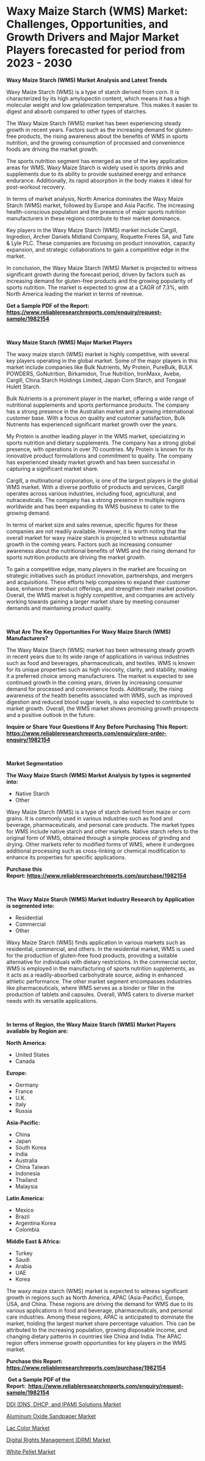 <p><h1>Waxy Maize Starch (WMS) Market: Challenges, Opportunities, and Growth Drivers and Major Market Players forecasted for period from 2023 - 2030</h1></p><p><strong>Waxy Maize Starch (WMS) Market Analysis and Latest Trends</strong></p>
<p><p>Waxy Maize Starch (WMS) is a type of starch derived from corn. It is characterized by its high amylopectin content, which means it has a high molecular weight and low gelatinization temperature. This makes it easier to digest and absorb compared to other types of starches.</p><p>The Waxy Maize Starch (WMS) market has been experiencing steady growth in recent years. Factors such as the increasing demand for gluten-free products, the rising awareness about the benefits of WMS in sports nutrition, and the growing consumption of processed and convenience foods are driving the market growth.</p><p>The sports nutrition segment has emerged as one of the key application areas for WMS. Waxy Maize Starch is widely used in sports drinks and supplements due to its ability to provide sustained energy and enhance endurance. Additionally, its rapid absorption in the body makes it ideal for post-workout recovery.</p><p>In terms of market analysis, North America dominates the Waxy Maize Starch (WMS) market, followed by Europe and Asia Pacific. The increasing health-conscious population and the presence of major sports nutrition manufacturers in these regions contribute to their market dominance.</p><p>Key players in the Waxy Maize Starch (WMS) market include Cargill, Ingredion, Archer Daniels Midland Company, Roquette Freres SA, and Tate & Lyle PLC. These companies are focusing on product innovation, capacity expansion, and strategic collaborations to gain a competitive edge in the market.</p><p>In conclusion, the Waxy Maize Starch (WMS) Market is projected to witness significant growth during the forecast period, driven by factors such as increasing demand for gluten-free products and the growing popularity of sports nutrition. The market is expected to grow at a CAGR of 7.3%, with North America leading the market in terms of revenue.</p></p>
<p><strong>Get a Sample PDF of the Report:&nbsp; <a href="https://www.reliableresearchreports.com/enquiry/request-sample/1982154">https://www.reliableresearchreports.com/enquiry/request-sample/1982154</a></strong></p>
<p>&nbsp;</p>
<p><strong>Waxy Maize Starch (WMS) Major Market Players</strong></p>
<p><p>The waxy maize starch (WMS) market is highly competitive, with several key players operating in the global market. Some of the major players in this market include companies like Bulk Nutrients, My Protein, PureBulk, BULK POWDERS, GoNutrition, Birkamidon, True Nutrition, IronMaxx, Avebe, Cargill, China Starch Holdings Limited, Japan Corn Starch, and Tongaat Hulett Starch.</p><p>Bulk Nutrients is a prominent player in the market, offering a wide range of nutritional supplements and sports performance products. The company has a strong presence in the Australian market and a growing international customer base. With a focus on quality and customer satisfaction, Bulk Nutrients has experienced significant market growth over the years.</p><p>My Protein is another leading player in the WMS market, specializing in sports nutrition and dietary supplements. The company has a strong global presence, with operations in over 70 countries. My Protein is known for its innovative product formulations and commitment to quality. The company has experienced steady market growth and has been successful in capturing a significant market share.</p><p>Cargill, a multinational corporation, is one of the largest players in the global WMS market. With a diverse portfolio of products and services, Cargill operates across various industries, including food, agricultural, and nutraceuticals. The company has a strong presence in multiple regions worldwide and has been expanding its WMS business to cater to the growing demand.</p><p>In terms of market size and sales revenue, specific figures for these companies are not readily available. However, it is worth noting that the overall market for waxy maize starch is projected to witness substantial growth in the coming years. Factors such as increasing consumer awareness about the nutritional benefits of WMS and the rising demand for sports nutrition products are driving the market growth.</p><p>To gain a competitive edge, many players in the market are focusing on strategic initiatives such as product innovation, partnerships, and mergers and acquisitions. These efforts help companies to expand their customer base, enhance their product offerings, and strengthen their market position. Overall, the WMS market is highly competitive, and companies are actively working towards gaining a larger market share by meeting consumer demands and maintaining product quality.</p></p>
<p>&nbsp;</p>
<p><strong>What Are The Key Opportunities For Waxy Maize Starch (WMS) Manufacturers?</strong></p>
<p><p>The Waxy Maize Starch (WMS) market has been witnessing steady growth in recent years due to its wide range of applications in various industries such as food and beverages, pharmaceuticals, and textiles. WMS is known for its unique properties such as high viscosity, clarity, and stability, making it a preferred choice among manufacturers. The market is expected to see continued growth in the coming years, driven by increasing consumer demand for processed and convenience foods. Additionally, the rising awareness of the health benefits associated with WMS, such as improved digestion and reduced blood sugar levels, is also expected to contribute to market growth. Overall, the WMS market shows promising growth prospects and a positive outlook in the future.</p></p>
<p><strong>Inquire or Share Your Questions If Any Before Purchasing This Report: <a href="https://www.reliableresearchreports.com/enquiry/pre-order-enquiry/1982154">https://www.reliableresearchreports.com/enquiry/pre-order-enquiry/1982154</a></strong></p>
<p>&nbsp;</p>
<p><strong>Market Segmentation</strong></p>
<p><strong>The Waxy Maize Starch (WMS) Market Analysis by types is segmented into:</strong></p>
<p><ul><li>Native Starch</li><li>Other</li></ul></p>
<p><p>Waxy Maize Starch (WMS) is a type of starch derived from maize or corn grains. It is commonly used in various industries such as food and beverage, pharmaceuticals, and personal care products. The market types for WMS include native starch and other markets. Native starch refers to the original form of WMS, obtained through a simple process of grinding and drying. Other markets refer to modified forms of WMS, where it undergoes additional processing such as cross-linking or chemical modification to enhance its properties for specific applications.</p></p>
<p><strong>Purchase this Report:&nbsp;<a href="https://www.reliableresearchreports.com/purchase/1982154">https://www.reliableresearchreports.com/purchase/1982154</a></strong></p>
<p>&nbsp;</p>
<p><strong>The Waxy Maize Starch (WMS) Market Industry Research by Application is segmented into:</strong></p>
<p><ul><li>Residential</li><li>Commercial</li><li>Other</li></ul></p>
<p><p>Waxy Maize Starch (WMS) finds application in various markets such as residential, commercial, and others. In the residential market, WMS is used for the production of gluten-free food products, providing a suitable alternative for individuals with dietary restrictions. In the commercial sector, WMS is employed in the manufacturing of sports nutrition supplements, as it acts as a readily-absorbed carbohydrate source, aiding in enhanced athletic performance. The other market segment encompasses industries like pharmaceuticals, where WMS serves as a binder or filler in the production of tablets and capsules. Overall, WMS caters to diverse market needs with its versatile applications.</p></p>
<p>&nbsp;</p>
<p><strong>In terms of Region, the Waxy Maize Starch (WMS) Market Players available by Region are:</strong></p>
<p>
    <p> <strong> North America: </strong>
        <ul>
            <li>United States</li>
            <li>Canada</li>
        </ul>
        </p> 
    <p> <strong> Europe: </strong>
        <ul>
            <li>Germany</li>
            <li>France</li>
            <li>U.K.</li>
            <li>Italy</li>
            <li>Russia</li>
        </ul>
        </p> 
    <p> <strong> Asia-Pacific: </strong>
        <ul>
            <li>China</li>
            <li>Japan</li>
            <li>South Korea</li>
            <li>India</li>
            <li>Australia</li>
            <li>China Taiwan</li>
            <li>Indonesia</li>
            <li>Thailand</li>
            <li>Malaysia</li>
        </ul>
        </p> 
    <p> <strong> Latin America: </strong>
        <ul>
            <li>Mexico</li>
            <li>Brazil</li>
            <li>Argentina Korea</li>
            <li>Colombia</li>
        </ul>
        </p> 
    <p> <strong> Middle East & Africa: </strong>
        <ul>
            <li>Turkey</li>
            <li>Saudi</li>
            <li>Arabia</li>
            <li>UAE</li>
            <li>Korea</li>
        </ul>
    </p>
    </p>
<p><p>The waxy maize starch (WMS) market is expected to witness significant growth in regions such as North America, APAC (Asia-Pacific), Europe, USA, and China. These regions are driving the demand for WMS due to its various applications in food and beverage, pharmaceuticals, and personal care industries. Among these regions, APAC is anticipated to dominate the market, holding the largest market share percentage valuation. This can be attributed to the increasing population, growing disposable income, and changing dietary patterns in countries like China and India. The APAC region offers immense growth opportunities for key players in the WMS market.</p></p>
<p><strong>Purchase this Report: <a href="https://www.reliableresearchreports.com/purchase/1982154">https://www.reliableresearchreports.com/purchase/1982154</a></strong></p>
<p>&nbsp;<strong>Get a Sample PDF of the Report:&nbsp;&nbsp;<a href="https://www.reliableresearchreports.com/enquiry/request-sample/1982154">https://www.reliableresearchreports.com/enquiry/request-sample/1982154</a></strong></p>
<p><strong></strong></p>
<p><p><a href="https://github.com/sofyaavrova/Market-Research-Report-List-1/blob/main/ddi-dns-dhcp-and-ipam-solutions-market.md">DDI (DNS, DHCP, and IPAM) Solutions Market</a></p><p><a href="https://medium.com/@bernadetteball666/aluminum-oxide-sandpaper-market-report-reveals-the-latest-trends-and-growth-opportunities-of-this-c3b7e040beae">Aluminum Oxide Sandpaper Market</a></p><p><a href="https://medium.com/@carolclarkson766/lac-color-market-insight-market-trends-growth-forecasted-from-2023-to-2030-13509830bab0">Lac Color Market</a></p><p><a href="https://github.com/kholmovskayalyudmila/Market-Research-Report-List-1/blob/main/digital-rights-management-drm-market.md">Digital Rights Management (DRM) Market</a></p><p><a href="https://medium.com/@laurenglover76/white-pellet-market-size-market-outlook-and-market-forecast-2023-to-2030-4caee61fa4f5">White Pellet Market</a></p></p>
